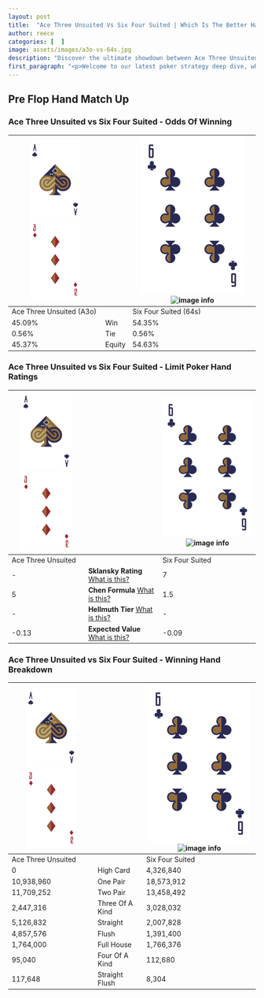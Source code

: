 ```yaml
---
layout: post
title:  "Ace Three Unsuited Vs Six Four Suited | Which Is The Better Hand In Poker? A Complete Guide"
author: reece
categories: [  ]
image: assets/images/a3o-vs-64s.jpg
description: "Discover the ultimate showdown between Ace Three Unsuited and Six Four Suited in poker! Uncover the odds, strategies, and scenarios where one hand triumphs over the other. Get ready to up your poker game with this thrilling analysis."
first_paragraph: "<p>Welcome to our latest poker strategy deep dive, where we're pitting two distinct hands against each other in a high-stakes showdown: Ace Three Unsuited vs Six Four Suited.</p><p>In the dynamic world of poker, every decision counts, and knowing which hand holds the upper hand is key to your success at the table.</p><p>In this article, we'll dissect these two hands, explore the scenarios where one dominates the other, and equip you with the knowledge to make strategic choices that can tip the odds in your favor.</p><p>Get ready to unravel the intriguing dynamics of these poker hands and elevate your game to new heights.</p>"
---
```




[comment]: # (sp0)

## Pre Flop Hand Match Up

<div class="table hand-ratings" markdown="1"> 



### Ace Three Unsuited vs Six Four Suited - Odds Of Winning


    
| ![image info](assets/images/hand1/A.png) ![image info](assets/images/hand1/3o.png) |  | ![image info](assets/images/hand2/6.png) ![image info](assets/images/hand2/4s.png) |
| -------- | -------- | -------- |
| Ace Three Unsuited (A3o) |  | Six Four Suited (64s) |
| 45.09% | Win | 54.35% |
| 0.56% | Tie | 0.56% |
| 45.37% | Equity | 54.63% |




[comment]: # (sp1)



### Ace Three Unsuited vs Six Four Suited - Limit Poker Hand Ratings


    
| ![image info](assets/images/hand1/A.png) ![image info](assets/images/hand1/3o.png) |  | ![image info](assets/images/hand2/6.png) ![image info](assets/images/hand2/4s.png) |
| -------- | -------- | -------- |
| Ace Three Unsuited |  | Six Four Suited |
| - | **Sklansky Rating** [What is this?](/sklansky-rating-explained) | 7 |
| 5 | **Chen Formula** [What is this?](/chen-formula-explained) | 1.5 |
| - | **Hellmuth Tier** [What is this?](/Hellmuth-tier-explained) | - |
| -0.13 | **Expected Value** [What is this?](/expected-value-explained) | -0.09 |




[comment]: # (sp2)



### Ace Three Unsuited vs Six Four Suited - Winning Hand Breakdown


    
| ![image info](assets/images/hand1/A.png) ![image info](assets/images/hand1/3o.png) |  | ![image info](assets/images/hand2/6.png) ![image info](assets/images/hand2/4s.png) |
| -------- | -------- | -------- |
| Ace Three Unsuited |  | Six Four Suited |
| 0 | High Card | 4,326,840 |
| 10,938,960 | One Pair | 18,573,912 |
| 11,709,252 | Two Pair | 13,458,492 |
| 2,447,316 | Three Of A Kind | 3,028,032 |
| 5,126,832 | Straight | 2,007,828 |
| 4,857,576 | Flush | 1,391,400 |
| 1,764,000 | Full House | 1,766,376 |
| 95,040 | Four Of A Kind | 112,680 |
| 117,648 | Straight Flush | 8,304 |




[comment]: # (sp3)



</div>

[comment]: # (sp4)



[comment]: # (sp5)

